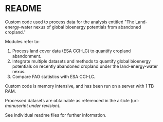 # README

Custom code used to process data for the analysis entitled "The Land-energy-water nexus of global bioenergy potentials from abandoned cropland."

Modules refer to:
1. Process land cover data (ESA CCI-LC) to quantify cropland abandonment.
2. Integrate multiple datasets and methods to quantify global bioenergy potentials on recently abandoned cropland under the land-energy-water nexus.
3. Compare FAO statistics with ESA CCI-LC.

Custom code is memory intensive, and has been run on a server with 1 TB RAM.

Processed datasets are obtainable as referenced in the article (url: *manuscript under revision*).

See individual readme files for further information.


